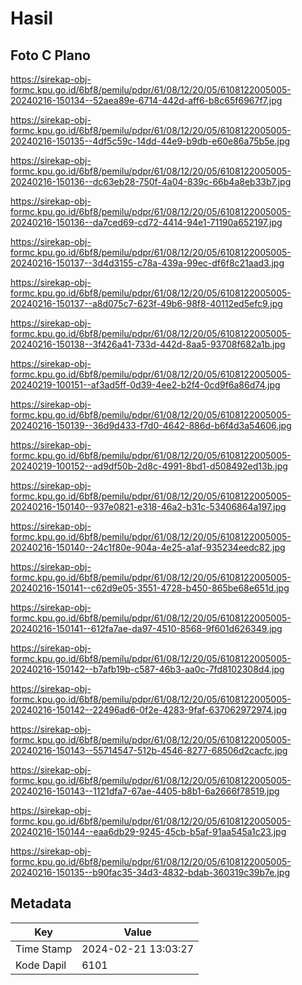 # Hasil

## Foto C Plano

https://sirekap-obj-formc.kpu.go.id/6bf8/pemilu/pdpr/61/08/12/20/05/6108122005005-20240216-150134--52aea89e-6714-442d-aff6-b8c65f6967f7.jpg

https://sirekap-obj-formc.kpu.go.id/6bf8/pemilu/pdpr/61/08/12/20/05/6108122005005-20240216-150135--4df5c59c-14dd-44e9-b9db-e60e86a75b5e.jpg

https://sirekap-obj-formc.kpu.go.id/6bf8/pemilu/pdpr/61/08/12/20/05/6108122005005-20240216-150136--dc63eb28-750f-4a04-839c-66b4a8eb33b7.jpg

https://sirekap-obj-formc.kpu.go.id/6bf8/pemilu/pdpr/61/08/12/20/05/6108122005005-20240216-150136--da7ced69-cd72-4414-94e1-71190a652197.jpg

https://sirekap-obj-formc.kpu.go.id/6bf8/pemilu/pdpr/61/08/12/20/05/6108122005005-20240216-150137--3d4d3155-c78a-439a-99ec-df6f8c21aad3.jpg

https://sirekap-obj-formc.kpu.go.id/6bf8/pemilu/pdpr/61/08/12/20/05/6108122005005-20240216-150137--a8d075c7-623f-49b6-98f8-40112ed5efc9.jpg

https://sirekap-obj-formc.kpu.go.id/6bf8/pemilu/pdpr/61/08/12/20/05/6108122005005-20240216-150138--3f426a41-733d-442d-8aa5-93708f682a1b.jpg

https://sirekap-obj-formc.kpu.go.id/6bf8/pemilu/pdpr/61/08/12/20/05/6108122005005-20240219-100151--af3ad5ff-0d39-4ee2-b2f4-0cd9f6a86d74.jpg

https://sirekap-obj-formc.kpu.go.id/6bf8/pemilu/pdpr/61/08/12/20/05/6108122005005-20240216-150139--36d9d433-f7d0-4642-886d-b6f4d3a54606.jpg

https://sirekap-obj-formc.kpu.go.id/6bf8/pemilu/pdpr/61/08/12/20/05/6108122005005-20240219-100152--ad9df50b-2d8c-4991-8bd1-d508492ed13b.jpg

https://sirekap-obj-formc.kpu.go.id/6bf8/pemilu/pdpr/61/08/12/20/05/6108122005005-20240216-150140--937e0821-e318-46a2-b31c-53406864a197.jpg

https://sirekap-obj-formc.kpu.go.id/6bf8/pemilu/pdpr/61/08/12/20/05/6108122005005-20240216-150140--24c1f80e-904a-4e25-a1af-935234eedc82.jpg

https://sirekap-obj-formc.kpu.go.id/6bf8/pemilu/pdpr/61/08/12/20/05/6108122005005-20240216-150141--c62d9e05-3551-4728-b450-865be68e651d.jpg

https://sirekap-obj-formc.kpu.go.id/6bf8/pemilu/pdpr/61/08/12/20/05/6108122005005-20240216-150141--612fa7ae-da97-4510-8568-9f601d626349.jpg

https://sirekap-obj-formc.kpu.go.id/6bf8/pemilu/pdpr/61/08/12/20/05/6108122005005-20240216-150142--b7afb19b-c587-46b3-aa0c-7fd8102308d4.jpg

https://sirekap-obj-formc.kpu.go.id/6bf8/pemilu/pdpr/61/08/12/20/05/6108122005005-20240216-150142--22496ad6-0f2e-4283-9faf-637062972974.jpg

https://sirekap-obj-formc.kpu.go.id/6bf8/pemilu/pdpr/61/08/12/20/05/6108122005005-20240216-150143--55714547-512b-4546-8277-68506d2cacfc.jpg

https://sirekap-obj-formc.kpu.go.id/6bf8/pemilu/pdpr/61/08/12/20/05/6108122005005-20240216-150143--1121dfa7-67ae-4405-b8b1-6a2666f78519.jpg

https://sirekap-obj-formc.kpu.go.id/6bf8/pemilu/pdpr/61/08/12/20/05/6108122005005-20240216-150144--eaa6db29-9245-45cb-b5af-91aa545a1c23.jpg

https://sirekap-obj-formc.kpu.go.id/6bf8/pemilu/pdpr/61/08/12/20/05/6108122005005-20240216-150135--b90fac35-34d3-4832-bdab-360319c39b7e.jpg


## Metadata

| Key        | Value               |
| ---------- | ------------------- |
| Time Stamp | 2024-02-21 13:03:27 |
| Kode Dapil | 6101                |



